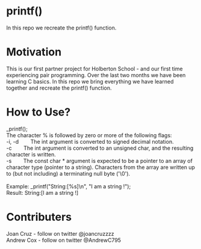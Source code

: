 # printf()
In this repo we recreate the printf() function.

# Motivation
This is our first partner project for Holberton School - and our first time experiencing pair programming.  Over the last two months we have been learning C basics. In this repo we bring everything we have learned together and recreate the printf() function.

# How to Use?
_printf();<br/>
The character % is followed by zero or more of the following flags:<br/>
-i, -d &nbsp;&nbsp;&nbsp;&nbsp;&nbsp;&nbsp; The int argument is converted to signed decimal notation.<br/>
-c &nbsp;&nbsp;&nbsp;&nbsp;&nbsp;&nbsp; The int argument is converted to an unsigned char, and the resulting character is written.<br/>
-s &nbsp;&nbsp;&nbsp;&nbsp;&nbsp;&nbsp; The const char * argument is expected to be a pointer to an array of character type (pointer to a string). Characters from the array are written up to (but not including) a terminating null byte ('\0').<br/>
<br/>
Example: _printf("String:[%s]\n", "I am a string !");<br/>
Result: String:[I am a string !]

# Contributers
Joan Cruz - follow on twitter @joancruzzzz<br/>
Andrew Cox - follow on twitter @AndrewC795

